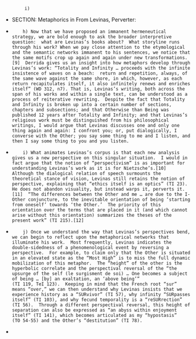             i) 
* SECTION: Metaphorics in From Levinas, Perverter:
*         h) Now that we have proposed an immanent hermeneutical strategy, we are bold enough to ask the broader interpretive question:  what are Levinas’s books about?  What storyline runs through his work? When we pay close attention to the etymological and the semantic networks immanent to his sentences, we notice that the same motifs crop up again and again under new transformations.[9]  Derrida gives us an insight into how metaphors develop through Levinas’s work: “Totality and Infinity … proceeds with the infinite insistence of waves on a beach:  return and repetition, always, of the same wave against the same shore, in which, however, as each return recapitulates itself, it also infinitely renews and enriches itself” (WD 312, n7). That is, Levinas’s writing, both across the span of his works and within a single text, can be understood as a process of reiterative rewriting.  Despite the fact that Totality and Infinity is broken up into a certain number of sections, chapters and subsections; and that Otherwise than Being was published 12 years after Totality and Infinity; and that Levinas’s religious work must be distinguished from his philosophical writings, I would argue that Levinas discusses one and only one thing again and again: I confront you; or, put dialogically, I converse with the Other; you say some thing to me and I listen, and then I say some thing to you and you listen. 
*         i) What animates Levinas’s corpus is that each new analysis gives us a new perspective on this singular situation.  I would in fact argue that the notion of “perspectivism” is as important for understanding Levinas’s work as it is for Nietzsche’s.[10]   Although the dialogical relation of speech surmounts the theoretical stance of vision, Levinas still retains the notion of perspective, explaining that “ethics itself is an optics” (TI 23).  He does not abandon visuality, but instead warps it, perverts it.[11]  “The differences between the Other and me … are due to the I-Other conjuncture, to the inevitable orientation of being ‘starting from oneself’ towards ‘the Other.’  The priority of this orientation over the terms that are placed in it (and which cannot arise without this orientation) summarizes the theses of the present work” (TI 215).[12] 
*         j) Once we understand the way that Levinas’s perspectives bend, we can begin to reflect upon the metaphorical networks that illuminate his work.  Most frequently, Levinas indicates the double-sidedness of a phenomenological event by reversing a perspective.  For example, to claim only that the Other is situated in an elevated state as the “Most High” is to miss the full dynamic mobilization of this metaphor.  The “height” of the other is the hyperbolic correlate and the perspectival reversal of the “the upsurge of the self (le surgisment de soi) … One becomes a subject of being … [by] an exaltation, an ‘above being’” (TI 119, TeI 123).  Keeping in mind that the French root “sur” means “over,” we can then understand why Levinas insists that we experience history as a “SURvivor” (TI 57), why infinity “SURpasses itself” (TI 103), and why fecund temporality is a “reSURrection” (TI 56).  Through a different perspectival reversal, this height of separation can also be expressed as “an abyss within enjoyment itself” (TI 141), which becomes articulated as my “hypostasis” (TO 54-55) and the Other’s “destitution” (TI 78).
* 